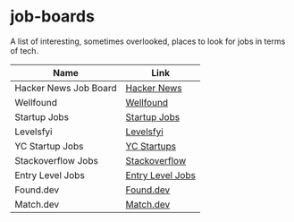 # job-boards
A list of interesting, sometimes overlooked, places to look for jobs in terms of tech.

| Name | Link |
|----------|----------|
| Hacker News Job Board | [Hacker News](https://news.ycombinator.com/jobs) |
| Wellfound | [Wellfound](https://wellfound.com/) |
| Startup Jobs | [Startup Jobs](https://startup.jobs/) |
| Levelsfyi | [Levelsfyi](https://www.levels.fyi/jobs) |
| YC Startup Jobs | [YC Startups](https://www.ycombinator.com/jobs)
| Stackoverflow Jobs | [Stackoverflow](https://stackoverflow.com/jobs/companies) |
| Entry Level Jobs | [Entry Level Jobs](https://entryleveljobs.me/?ref=producthunt) |
| Found.dev | [Found.dev](https://found.dev/) |
| Match.dev | [Match.dev](https://www.match.dev/developers)